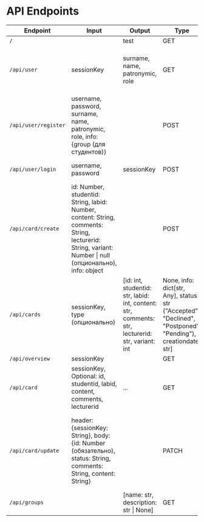 # API Endpoints

|Endpoint   |Input  |Output |Type   |Description    |
|-----------|-------|-------|-------|---------------|
|`/`        |       |test   |GET    |Просто тест    |
|`/api/user`|sessionKey|surname, name, patronymic, role|GET|Получить информацию о пользователе по ключу сессии|
|`/api/user/register`|username, password, surname, name, patronymic, role, info: {group (для студентов)}||POST|Регистрация пользователя|
|`/api/user/login`|username, password|sessionKey|POST|Вход в учетную запись|
|`/api/card/create`|id: Number, studentid: String, labid: Number, content: String, comments: String, lecturerid: String, variant: Number \| null (опционально), info: object||POST|Создать новую карточку|
|`/api/cards`|sessionKey, type (опционально)|[id: int, studentid: str, labid: int, content: str, comments: str, lecturerid: str, variant: int | None, info: dict[str, Any], status: str ("Accepted", "Declined", "Postponed", "Pending"), creationdate: str]|GET|Получить список карточек (лаб)|
|`/api/overview`|sessionKey||GET   |                |
|`/api/card`|sessionKey, Optional: id, studentid, labid, content, comments, lecturerid|...|GET   |Получить карточку по его id|
|`/api/card/update`|header: {sessionKey: String}, body: {id: Number (обязательно), status: String, comments: String, content: String}||PATCH|Послать обновлённые поля карточки (отметить как выполненное или отложенное, например)|
|`/api/groups`||[name: str, description: str \| None]|GET|Получить список групп|
